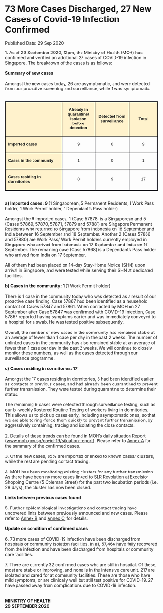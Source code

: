 <html>
    <meta http-equiv="Content-Type" content="text/html; charset=utf-8"/>
    <meta charset="utf-8"/>
    <title>73 More Cases Discharged, 27 New Cases of Covid-19 Infection Confirmed</title>
    <body><h1>73 More Cases Discharged, 27 New Cases of Covid-19 Infection Confirmed</h1>
    <p>Published Date: 29 Sep 2020</p> 1. As of 29 September 2020, 12pm, the Ministry of Health (MOH) has confirmed and verified an additional 27 cases of COVID-19 infection in Singapore. The breakdown of the cases is as follows:
<br>
<br><strong>Summary of new cases
</strong><br>
<br>Amongst the new cases today, 26 are asymptomatic, and were detected from our proactive screening and surveillance, while 1 was symptomatic. <br><br> <table width="601" bordercolor="#00000a" border="1" cellspacing="0" cellpadding="7"> <colgroup><col width="226"> <col width="106"> <col width="106"> <col width="105"> <tbody><tr> <td width="226" valign="TOP" bgcolor="#fff2cc"> <p><br> </p><span style="font-family: Arial; font-size: 13px;"> </span></td> <td width="106" bgcolor="#fff2cc"> <p align="CENTER"><span style="font-family: Arial; font-size: 13px;"><strong>Already in quarantine/ isolation before detection </strong> </span></p> </td> <td width="106" bgcolor="#fff2cc"> <p align="CENTER"><span style="font-family: Arial; font-size: 13px;"><strong>Detected from surveillance </strong> </span></p> </td> <td width="105" bgcolor="#fff2cc"> <p align="CENTER"><span style="font-family: Arial; font-size: 13px;"><strong>Total</strong></span></p> </td> </tr> <tr> <td width="226" valign="TOP" bgcolor="#fff2cc"> <p><span style="font-family: Arial; font-size: 13px;"><strong>Imported cases</strong></span></p> </td> <td width="106"> <p align="CENTER"><span style="font-family: Arial; font-size: 13px;">9</span></p> </td> <td width="106"> <p align="CENTER"><span style="font-family: Arial; font-size: 13px;">0</span></p> </td> <td width="105"> <p align="CENTER"><span style="font-family: Arial; font-size: 13px;">9</span></p> </td> </tr> <tr> <td width="226" valign="TOP" bgcolor="#fff2cc"> <p><span style="font-family: Arial; font-size: 13px;"><strong>Cases in the community </strong> </span></p> </td> <td width="106"> <p align="CENTER"><span style="font-family: Arial; font-size: 13px;">1</span></p> </td> <td width="106"> <p align="CENTER"><span style="font-family: Arial; font-size: 13px;">0</span></p> </td> <td width="105"> <p align="CENTER"><span style="font-family: Arial; font-size: 13px;">1</span></p> </td> </tr> <tr> <td width="226" valign="TOP" bgcolor="#fff2cc"> <p><span style="font-family: Arial; font-size: 13px;"><strong>Cases residing in dormitories </strong> </span></p> </td> <td width="106"> <p align="CENTER"><span style="font-family: Arial; font-size: 13px;">8</span></p> </td> <td width="106"> <p align="CENTER"><span style="font-family: Arial; font-size: 13px;">9</span></p> </td> <td width="105"> <p align="CENTER"><span style="font-family: Arial; font-size: 13px;">17</span></p> </td> </tr> </tbody></table> <br><strong>a) Imported cases: 9</strong> (1 Singaporean, 5 Permanent Residents, 1 Work Pass holder, 1 Work Permit holder, 1 Dependant’s Pass holder)
<br>
<br>Amongst the 9 imported cases, 1 (Case 57878) is a Singaporean and 5 (Cases 57869, 57870, 57871, 57879 and 57881) are Singapore Permanent Residents who returned to Singapore from Indonesia on 18 September and India between 16 September and 18 September. Another 2 (Cases 57866 and 57880) are Work Pass/ Work Permit holders currently employed in Singapore who arrived from Indonesia on 17 September and India on 16 September. The remaining case (Case 57868) is a Dependant’s Pass holder who arrived from India on 17 September. 
<br>
<br>All of them had been placed on 14-day Stay-Home Notice (SHN) upon arrival in Singapore, and were tested while serving their SHN at dedicated facilities. <br><br><strong>b) Cases in the community: 1</strong> (1 Work Permit holder)
<br>
<br>There is 1 case in the community today who was detected as a result of our proactive case finding. Case 57867 had been identified as a household contact of Cases 57847 and 57861. When contacted by MOH on 27 September after Case 57847 was confirmed with COVID-19 infection, Case 57867 reported having symptoms earlier and was immediately conveyed to a hospital for a swab. He was tested positive subsequently.
<br>
<br>Overall, the number of new cases in the community has remained stable at an average of fewer than 1 case per day in the past 2 weeks. The number of unlinked cases in the community has also remained stable at an average of fewer than 1 case per day in the past 2 weeks.&nbsp;We will continue to closely monitor these numbers, as well as the cases detected through our surveillance programme.
<br>
<br><strong>c) Cases residing in dormitories: 17
</strong><br>
<br>Amongst the 17 cases residing in dormitories, 8 had been identified earlier as contacts of previous cases, and had already been quarantined to prevent further transmission. They were tested during quarantine to determine their status.  
<br>
<br>The remaining 9 cases were detected through surveillance testing, such as our bi-weekly Rostered Routine Testing of workers living in dormitories. This allows us to pick up cases early, including asymptomatic ones, so that we are able to ring-fence them quickly to prevent further transmission, by aggressively containing, tracing and isolating the close contacts. 
<br>
<br>2. Details of these trends can be found in MOH’s daily situation Report (<a href="http://www.moh.gov.sg/covid-19/situation-report">www.moh.gov.sg/covid-19/situation-report</a>). Please refer to <a title="Annex A" href="/docs/librariesprovider5/default-document-library/annex-a-(29-sep).pdf?sfvrsn=726a8578_0">Annex A</a>&nbsp;for the summary of the confirmed cases. 
<br>
<br>3. Of the new cases, 85% are imported or linked to known cases/ clusters, while the rest are pending contact tracing. 
<br>
<br>4. MOH has been monitoring existing clusters for any further transmission. As there have been no more cases linked to SLR Revolution at Excelsior Shopping Centre (5 Coleman Street) for the past two incubation periods (i.e. 28 days), the cluster has now been closed.
<br>
<br><strong>Links between previous cases found
</strong><br>
<br>5. Further epidemiological investigations and contact tracing have uncovered links between previously announced and new cases. Please refer to <a title="Annex B" href="/docs/librariesprovider5/default-document-library/annex-b-(29-sep).pdf?sfvrsn=21223fe4_0">Annex B</a>&nbsp;and <a title="Annex C " href="/docs/librariesprovider5/default-document-library/annex-c-(29-sepl).pdf?sfvrsn=e0173167_0">Annex C </a>&nbsp;for details. 
<br>
<br><strong>Update on condition of confirmed cases
</strong><br>
<br>6. 73 more cases of COVID-19 infection have been discharged from hospitals or community isolation facilities. In all, 57,466 have fully recovered from the infection and have been discharged from hospitals or community care facilities. 
<br>
<br>7. There are currently 32 confirmed cases who are still in hospital. Of these, most are stable or improving, and none is in the intensive care unit. 217 are isolated and cared for at community facilities. These are those who have mild symptoms, or are clinically well but still test positive for COVID-19. 27 have passed away from complications due to COVID-19 infection. 
<br>
<br>
<br><strong>MINISTRY OF HEALTH
<br>29 SEPTEMBER 2020</strong></body>
</html>